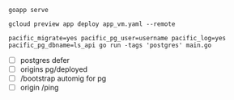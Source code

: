 
`goapp serve`

`gcloud preview app deploy app_vm.yaml --remote`

`pacific_migrate=yes pacific_pg_user=username pacific_log=yes pacific_pg_dbname=ls_api go run -tags 'postgres' main.go`

-[ ] postgres defer
-[ ] origins pg/deployed
-[ ] /bootstrap automig for pg
-[ ] origin /ping
